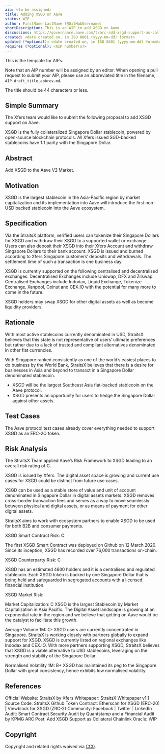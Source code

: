 ```yaml
---
aip: <to be assigned>
title: Adding XSGD on Aave
status: WIP
author: FirstName LastName (@GitHubUsername)
shortDescription: This is an AIP to add XSGD on Aave
discussions: https://governance.aave.com/t/arc-add-xsgd-support-as-collateral/4260
created: <date created on, in ISO 8601 (yyyy-mm-dd) format>
updated (*optional): <date created on, in ISO 8601 (yyyy-mm-dd) format> or N/A
requires (*optional): <AIP number(s)>
---
```


This is the template for AIPs.

Note that an AIP number will be assigned by an editor. When opening a pull request to submit your AIP, please use an abbreviated title in the filename, `AIP-draft_title_abbrev.md`.

The title should be 44 characters or less.

## Simple Summary

The Xfers team would like to submit the following proposal to add XSGD support on Aave.

XSGD is the fully collateralized Singapore Dollar stablecoin, powered by open-source blockchain protocols. All Xfers issued SGD-backed stablecoins have 1:1 parity with the Singapore Dollar.
 
## Abstract

Add XSGD to the Aave V2 Market.
  
## Motivation

XSGD is the largest stablecoin in the Asia-Pacific region by market capitalization and its implementation into Aave will introduce the first non-USD backed stablecoin into the Aave ecosystem. 

## Specification

Via the StraitsX platform, verified users can tokenize their Singapore Dollars for XSGD and withdraw their XSGD to a supported wallet or exchange. Users can also deposit their XSGD into their Xfers Account and withdraw Singapore Dollars to their bank account. XSGD is issued and burned according to Xfers Singapore customers’ deposits and withdrawals. The settlement time of such a transaction is one business day.

XSGD is currently supported on the following centralised and decentralised exchanges. Decentralised Exchanges include Uniswap, DFX and Zilswap. Centralised Exchanges include Indodax, Liquid Exchange, Tokenize Exchange, Xanpool, Coinut and CEX.IO with the potential for many more to come in the future.

XSGD holders may swap XSGD for other digital assets as well as become liquidity providers.
  
## Rationale

With most active stablecoins currently denominated in USD, StraitsX believes that this state is not representative of users’ ultimate preferences but rather due to a lack of trusted and compliant alternatives denominated in other fiat currencies.

With Singapore ranked consistently as one of the world’s easiest places to do business by the World Bank, StraitsX believes that there is a desire for businesses in Asia and beyond to transact in a Singapore Dollar denominated stablecoin.


  - XSGD will be the largest Southeast Asia fiat-backed stablecoin on the Aave protocol.
  - XSGD presents an opportunity for users to hedge the Singapore Dollar against other assets.


## Test Cases

The Aave protocol test cases already cover everything needed to support XSGD as an ERC-2O token.

## Risk Analysis

The StraitsX Team applied Aave’s Risk Framework to XSGD leading to an overall risk rating of C.

XSGD is issued by Xfers. The digital asset space is growing and current use cases for XSGD could be distinct from future use cases.

XSGD can be used as a stable store of value and unit of account denominated in Singapore Dollar in digital assets markets. XSGD removes cross-border transaction fees and serves as a way to move seamlessly between physical and digital assets, or as means of payment for other digital assets.

StraitsX aims to work with ecosystem partners to enable XSGD to be used for both B2B and consumer payments. 

XSGD Smart Contract Risk: C

The first XSGD Smart Contract was deployed on Github on 12 March 2020. Since its inception, XSGD has recorded over 76,000 transactions on-chain. 

XSGD Counterparty Risk: C

XSGD has an estimated 4600 holders and it is a centralised and regulated stablecoin. 
Each XSGD token is backed by one Singapore Dollar that is being held and safeguarded in segregated accounts with a licensed financial institution.

XSGD Market Risk:
  
Market Capitalization: C
XSGD is the largest Stablecoin by Market Capitalization in Asia Pacific. The Digital Asset landscape is growing at an exponential rate in the region and we believe that getting on Aave would be the catalyst to facilitate this growth.


Average Volume 1M: C-
XSGD users are currently concentrated in Singapore. StraitsX is working closely with partners globally to expand support for XSGD.  XSGD is currently listed on regional exchanges like Indodax and CEX.IO. With more partners supporting XSGD, StraitsX believes that XSGD is a viable alternative to USD stablecoins, leveraging on the strength and stability of the Singapore Dollar.

Normalised Volatility 1M: B+
XSGD has maintained its peg to the Singapore Dollar with great consistency, hence exhibits low normalised volatility. 

## References

Official Website: StraitsX by Xfers
Whitepaper: StraitsX Whitepaper v1.1
Source Code: StraitsX Github
Token Contract: Etherscan for XSGD (ERC-20) | Viewblock for XSGD (ZRC-2)
Community: Facebook | Twitter | LinkedIn
Audit: Smart Contract Security Audit by Quantstamp and a Financial Audit by KPMG 
ARC Post: Add XSGD Support as Collateral
Chainlink Oracle: WIP


## Copyright

Copyright and related rights waived via [CC0](https://creativecommons.org/publicdomain/zero/1.0/).
